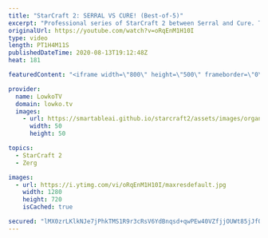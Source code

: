 ```yaml
---
title: "StarCraft 2: SERRAL VS CURE! (Best-of-5)"
excerpt: "Professional series of StarCraft 2 between Serral and Cure. Two top level pro gamers face off against each other in a battle of macro and micro.  Get more videos & support my work: http://www.patreon.com/lowkotv  My second channel: http://lowko.tv/morelowko Lowko Merch: http://lowko.tv/merch  Be part"
originalUrl: https://youtube.com/watch?v=oRqEnM1H10I
type: video
length: PT1H4M11S
publishedDateTime: 2020-08-13T19:12:48Z
heat: 181

featuredContent: "<iframe width=\"800\" height=\"500\" frameborder=\"0\" src=\"https://www.youtube.com/embed/oRqEnM1H10I\" allow=\"accelerometer; autoplay; encrypted-media; gyroscope; picture-in-picture\" allowfullscreen></iframe>"

provider:
  name: LowkoTV
  domain: lowko.tv
  images:
    - url: https://smartableai.github.io/starcraft2/assets/images/organizations/lowko.tv-50x50.jpg
      width: 50
      height: 50

topics:
  - StarCraft 2
  - Zerg

images:
  - url: https://i.ytimg.com/vi/oRqEnM1H10I/maxresdefault.jpg
    width: 1280
    height: 720
    isCached: true

secured: "lMX0zrLKlkNJe7jPhkTMS1R9r3cRsV6YdBnqsd+qwPEw40VZfjjOUWt85jJfQSb2ONM5MD0Iqowsn7G2suCESYCNrn85xCniyCsXqPaRfgbsxfAhbABPrEWBrNs2CMU+ROoLSIn8pRk5EZNhU93lu3EnlAB5FJjiTvtHqTnWSao2bauIGnqkCSIBoN4KScgsThVYNW09YFfxkBgR4tHnPMyts4P29Bkp/A557QrFGWEhwNmNZOREFvzY7zrCV2CE3KS59mYJLeA0ZgjYJ+c7bAeUXkyMpo5++4TXFjsgdkvn230ceOUSNt+Jsv44lbpMkuu6G/7zc6K+SgbwVZzVdCafb1yvryzl+cRUaJnsdohVEScstTBhPT25M5mnrBOmX+cewBDLCRjbc5M/ymbFzg==;eHPwvwU5zYTTJIHNekX5vw=="
---
```


